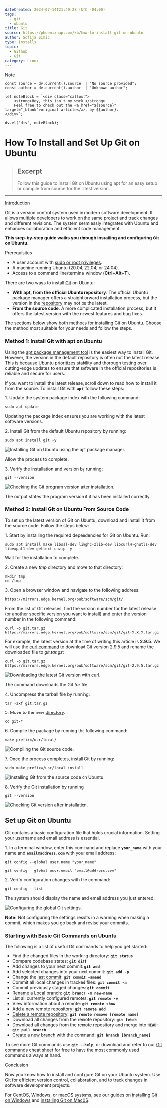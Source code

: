 ```yaml
---
dateCreated: 2024-07-14T21:49:28 (UTC -04:00)
tags:
  - git
  - ubuntu
title: Git
source: https://phoenixnap.com/kb/how-to-install-git-on-ubuntu
author: Sofija Simic
type: Installs
topic:
  - Github
  - Git
category: Linux
---
```

> [!NOTE]
```dataviewjs
const source = dv.current().source || "No source provided";
const author = dv.current().author || "Unknown author";

let noteBlock = `<div class="callout">
    <strong>Hey, this isn't my work.</strong>
    Feel free to check out the <a href="${source}" target="_blank">original article</a>, by ${author}.
</div>`;

dv.el("div", noteBlock);
```
# How To Install and Set Up Git on Ubuntu

> ## Excerpt
> Follow this guide to install Git on Ubuntu using apt for an easy setup or compile from source for the latest version.

---
Introduction

Git is a version control system used in modern software development. It allows multiple developers to work on the same project and track changes and different revisions. The system seamlessly integrates with Ubuntu and enhances collaboration and efficient code management.

**This step-by-step guide walks you through installing and configuring Git on Ubuntu.**


Prerequisites

-   A user account with [sudo or root privileges](https://phoenixnap.com/kb/change-root-password-ubuntu).
-   A machine running Ubuntu (20.04, 22.04, or 24.04).
-   Access to a command line/terminal window (**Ctrl**+**Alt**+**T**).

There are two ways to install [Git](https://phoenixnap.com/kb/what-is-git) on Ubuntu:

-   **With apt, from the official Ubuntu repository**. The official Ubuntu package manager offers a straightforward installation process, but the version in the [repository](https://phoenixnap.com/glossary/what-is-a-repository) may not be the latest.
-   **From the source code**. A more complicated installation process, but it offers the latest version with the newest features and bug fixes.

The sections below show both methods for installing Git on Ubuntu. Choose the method most suitable for your needs and follow the steps.

### Method 1: Install Git with apt on Ubuntu

Using the [apt package management tool](https://phoenixnap.com/kb/apt-linux) is the easiest way to install Git. However, the version in the default repository is often not the latest release. This is because Ubuntu prioritizes stability and thorough testing over cutting-edge updates to ensure that software in the official repositories is reliable and secure for users.

If you want to install the latest release, scroll down to read how to install it from the source. To install Git with **`apt`**, follow these steps:

1\. Update the system package index with the following command:

```
sudo apt update
```

Updating the package index ensures you are working with the latest software versions.

2\. Install Git from the default Ubuntu repository by running:

```
sudo apt install git -y
```

![Installing Git on Ubuntu using the apt package manager.](https://phoenixnap.com/kb/wp-content/uploads/2024/07/install-git-with-apt.png)

Allow the process to complete.

3\. Verify the installation and version by running:

```
git --version
```

![Checking the Git program version after installation.](https://phoenixnap.com/kb/wp-content/uploads/2024/07/check-git-version-after-installation.png)

The output states the program version if it has been installed correctly.

### Method 2: Install Git on Ubuntu From Source Code

To set up the latest version of Git on Ubuntu, download and install it from the source code. Follow the steps below:

1\. Start by installing the required dependencies for Git on Ubuntu. Run:

```
sudo apt install make libssl-dev libghc-zlib-dev libcurl4-gnutls-dev libexpat1-dev gettext unzip -y
```

Wait for the installation to complete.

2\. Create a new _tmp_ directory and move to that directory:

```
mkdir tmp
cd /tmp
```

3\. Open a browser window and navigate to the following address:

```
https://mirrors.edge.kernel.org/pub/software/scm/git/
```

From the list of Git releases, find the version number for the latest release (or another specific version you want to install) and enter the version number in the following command:

```
curl -o git.tar.gz https://mirrors.edge.kernel.org/pub/software/scm/git/git-X.X.X.tar.gz
```

For example, the latest version at the time of writing this article is **2.9.5**. We will use the [curl command](https://phoenixnap.com/kb/curl-command) to download Git version 2.9.5 and rename the downloaded file to _git.tar.gz_:

```
curl -o git.tar.gz https://mirrors.edge.kernel.org/pub/software/scm/git/git-2.9.5.tar.gz
```

![Downloading the latest Git version with curl.](https://phoenixnap.com/kb/wp-content/uploads/2024/07/download-latest-git-version.png)

The command downloads the Git _tar_ file.

4. Uncompress the tarball file by running:

```
tar -zxf git.tar.gz
```

5\. Move to the new [directory](https://phoenixnap.com/glossary/what-is-a-directory):

```
cd git-*
```

6\. Compile the package by running the following command:

```
make prefix=/usr/local/
```

![Compiling the Git source code.](https://phoenixnap.com/kb/wp-content/uploads/2024/07/compile-git-package.png)

7\. Once the process completes, install Git by running:

```
sudo make prefix=/usr/local install
```

![Installing Git from the source code on Ubuntu.](https://phoenixnap.com/kb/wp-content/uploads/2024/07/install-git-from-source.png)

8\. Verify the Git installation by running:

```
git --version
```

![Checking Git version after installation.](https://phoenixnap.com/kb/wp-content/uploads/2024/07/check-git-version-1.png)

## Set up Git on Ubuntu

Git contains a basic configuration file that holds crucial information. Setting your username and email address is essential.

1\. In a terminal window, enter this command and replace **`your_name`** with your name and **`email@address.com`** with your email address:

```
git config --global user.name "your_name"
```

```
git config --global user.email "email@address.com"
```

2\. Verify configuration changes with the command:

```
git config --list
```

The system should display the name and email address you just entered.

![Configuring the global Git settings.](https://phoenixnap.com/kb/wp-content/uploads/2024/07/configure-git.png)

**Note:** Not configuring the settings results in a warning when making a commit, which makes you go back and revise your commits.

### Starting with Basic Git Commands on Ubuntu

The following is a list of useful Git commands to help you get started:

-   Find the changed files in the working directory: **`git status`**
-   Compare codebase states: **`git diff`**
-   Add changes to your next commit: **`git add`**
-   Add selected changes into your next commit: **`git add -p`**
-   Change the [last commit](https://phoenixnap.com/kb/git-revert-last-commit): **`git commit -amend`**
-   Commit all local changes in tracked files: **`git commit -a`**
-   Commit previously staged changes: **`git commit`**
-   [Rename a Local branch](https://phoenixnap.com/kb/how-to-rename-git-branch-local-remote): **`git branch -m new-name`**
-   List all currently configured remotes: **`git remote -v`**
-   View information about a remote: **`git remote show`**
-   Add a new remote repository: **`git remote add`**
-   [Delete a remote repository](https://phoenixnap.com/kb/git-remove-remote): **`git remote remove [remote name]`**
-   Download all changes from the remote repository: **`git fetch`**
-   Download all changes from the remote repository and merge into **`HEAD`**: **`git pull branch`**
-   [Create a new branch](https://phoenixnap.com/kb/git-create-new-branch) with the command: **`git branch [branch_name]`**

To see more Git commands use **`git --help`**, or download and refer to our [Git commands cheat sheet](https://phoenixnap.com/kb/git-commands-cheat-sheet) for free to have the most commonly used commands always at hand.

Conclusion

Now you know how to install and configure Git on your Ubuntu system. Use Git for efficient version control, collaboration, and to track changes in software development projects.

For CentOS, Windows, or macOS systems, see our guides on [installing Git on Windows](https://phoenixnap.com/kb/how-to-install-git-windows) and [installing Git on MacOS](https://phoenixnap.com/kb/install-git-on-mac).

